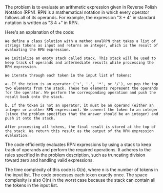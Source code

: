 The problem is to evaluate an arithmetic expression given in Reverse Polish Notation (RPN). RPN is a mathematical notation in which every operator follows all of its operands. For example, the expression "3 + 4" in standard notation is written as "3 4 +" in RPN.

Here's an explanation of the code:

    We define a class Solution with a method evalRPN that takes a list of strings tokens as input and returns an integer, which is the result of evaluating the RPN expression.

    We initialize an empty stack called stack. This stack will be used to keep track of operands and intermediate results while processing the RPN expression.

    We iterate through each token in the input list of tokens:

    a. If the token is an operator ('+', '-', '*', or '/'), we pop the top two elements from the stack. These two elements represent the operands for the operator. We perform the corresponding operation and push the result back onto the stack.

    b. If the token is not an operator, it must be an operand (either an integer or another RPN expression). We convert the token to an integer (since the problem specifies that the answer should be an integer) and push it onto the stack.

    After processing all tokens, the final result is stored at the top of the stack. We return this result as the output of the RPN expression evaluation.

The code efficiently evaluates RPN expressions by using a stack to keep track of operands and perform the required operations. It adheres to the rules specified in the problem description, such as truncating division toward zero and handling valid expressions.

The time complexity of this code is O(n), where n is the number of tokens in the input list. The code processes each token exactly once. The space complexity is also O(n) in the worst case because the stack can contain all the tokens in the input list.